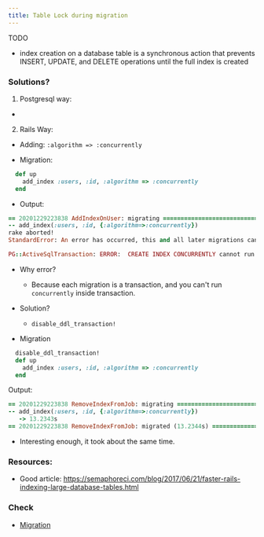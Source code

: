 ```yaml
---
title: Table Lock during migration
---
```


TODO

- index creation on a database table is a synchronous action that prevents INSERT, UPDATE, and DELETE operations until the full index is created


### Solutions?
1. Postgresql way:
- 


2. Rails Way:
- Adding: `:algorithm => :concurrently`


- Migration:
```rb
  def up
    add_index :users, :id, :algorithm => :concurrently
  end
```

- Output:
```rb
== 20201229223838 AddIndexOnUser: migrating ===============================
-- add_index(:users, :id, {:algorithm=>:concurrently})
rake aborted!
StandardError: An error has occurred, this and all later migrations canceled:

PG::ActiveSqlTransaction: ERROR:  CREATE INDEX CONCURRENTLY cannot run inside a transaction block
```

- Why error?
  - Because each migration is a transaction, and you can't run `concurrently` inside transaction.

- Solution?
  - `disable_ddl_transaction!`

- Migration
```rb
  disable_ddl_transaction!
  def up
    add_index :users, :id, :algorithm => :concurrently
  end
```

Output:

```rb
== 20201229223838 RemoveIndexFromJob: migrating ===============================
-- add_index(:users, :id, {:algorithm=>:concurrently})
   -> 13.2343s
== 20201229223838 RemoveIndexFromJob: migrated (13.2344s) =====================
```

- Interesting enough, it took about the same time.


### Resources:
- Good article: https://semaphoreci.com/blog/2017/06/21/faster-rails-indexing-large-database-tables.html

### Check
-  [Migration](/docs/active_record/migration)